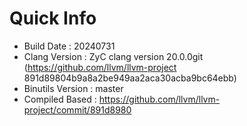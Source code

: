 # Quick Info
* Build Date : 20240731
* Clang Version : ZyC clang version 20.0.0git (https://github.com/llvm/llvm-project 891d89804b9a8a2be949aa2aca30acba9bc64ebb)
* Binutils Version : master
* Compiled Based : https://github.com/llvm/llvm-project/commit/891d8980

